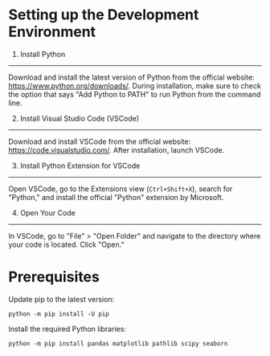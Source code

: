 Setting up the Development Environment
======================================

1. Install Python
-----------------

Download and install the latest version of Python from the official website: https://www.python.org/downloads/. During installation, make sure to check the option that says "Add Python to PATH" to run Python from the command line.

2. Install Visual Studio Code (VSCode)
--------------------------------------

Download and install VSCode from the official website: https://code.visualstudio.com/. After installation, launch VSCode.

3. Install Python Extension for VSCode
--------------------------------------

Open VSCode, go to the Extensions view (`Ctrl+Shift+X`), search for "Python," and install the official "Python" extension by Microsoft.

4. Open Your Code
------------------

In VSCode, go to "File" > "Open Folder" and navigate to the directory where your code is located. Click "Open."

Prerequisites
=============

Update pip to the latest version:

```
python -m pip install -U pip
```

Install the required Python libraries:

```
python -m pip install pandas matplotlib pathlib scipy seaborn
```
